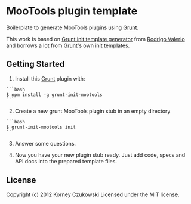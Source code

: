 MooTools plugin template
========================

Boilerplate to generate MooTools plugins using [Grunt][1].

This work is based on [Grunt init template generator][2] from [Rodrigo Valerio][3] and borrows a lot from [Grunt][1]'s own init templates.

Getting Started
---------------

  1. Install this [Grunt][1] plugin with:
 
    ```bash
    $ npm install -g grunt-init-mootools
    ```

  2. Create a new grunt MooTools plugin stub in an empty directory

    ```bash
    $ grunt-init-mootools init
    ```

  3. Answer some questions.

  4. Now you have your new plugin stub ready. Just add code, specs and API docs into the prepared template files.

License
-------

Copyright (c) 2012 Korney Czukowski Licensed under the MIT license.

  [1]: http://gruntjs.com/
  [2]: https://npmjs.org/package/grunt-init-plugin
  [3]: https://github.com/rsvalerio